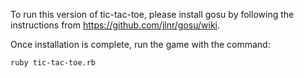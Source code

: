 To run this version of tic-tac-toe, please install gosu by following the instructions from https://github.com/jlnr/gosu/wiki.

Once installation is complete, run the game with the command:

``` 
ruby tic-tac-toe.rb
```
